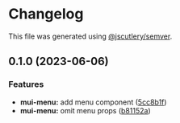 # Changelog

This file was generated using [@jscutlery/semver](https://github.com/jscutlery/semver).

## 0.1.0 (2023-06-06)


### Features

* **mui-menu:** add menu component ([5cc8b1f](https://github.com/Availity/element/commit/5cc8b1f15e0aa987135e0bbac99943f2f46f6287))
* **mui-menu:** omit menu props ([b81152a](https://github.com/Availity/element/commit/b81152a0f7804d34055962617f32194b02f2557f))
